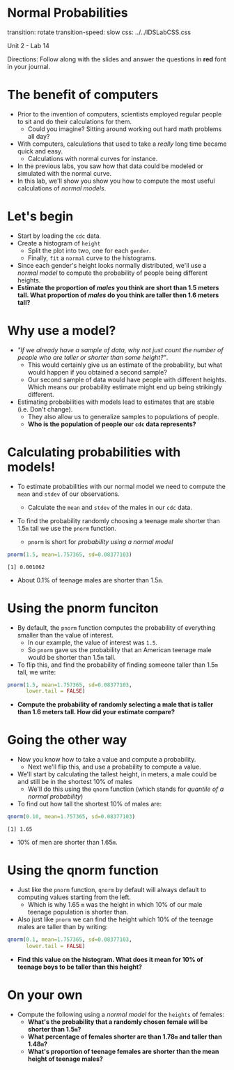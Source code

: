 Normal Probabilities 
========================================================
transition: rotate
transition-speed: slow
css: ../../IDSLabCSS.css

Unit 2 - Lab 14


Directions: Follow along with the slides and answer the questions in **red** font in your journal.
 



The benefit of computers
========================
- Prior to the invention of computers, scientists employed regular people to sit and do their calculations for them.
  - Could you imagine? Sitting around working out hard math problems all day?
- With computers, calculations that used to take a _really_ long time became quick and easy.
  - Calculations with normal curves for instance.
- In the previous labs, you saw how that data could be modeled or simulated with the normal curve.
- In this lab, we'll show you show you how to compute the most useful calculations of _normal models_.


Let's begin
==========
- Start by loading the `cdc` data. 
- Create a histogram of `height` 
  - Split the plot into two, one for each `gender`. 
  - Finally, `fit` a `normal` curve to the histograms.
- Since each gender's height looks normally distributed, we'll use a _normal model_ to compute the probability of people being different heights.
- **Estimate the proportion of _males_ you think are short than 1.5 meters tall. What proportion of _males_ do you think are taller then 1.6 meters tall?**

Why use a model?
================
- _"If we already have a sample of data, why not just count the number of people who are taller or shorter than some height?"_.
  - This would certainly give us an estimate of the probability, but what would happen if you obtained a second sample? 
  - Our second sample of data would have people with different heights. Which means our probability estimate might end up being strikingly different.
- Estimating probabilities with models lead to estimates that are stable (i.e. Don't change).
  - They also allow us to generalize samples to populations of people.
  - **Who is the population of people our `cdc` data represents?**

Calculating probabilities with models!
===========================

- To estimate probabilities with our normal model we need to compute the `mean` and `stdev` of our observations.
  - Calculate the `mean` and `stdev` of the males in our `cdc` data.

- To find the probability randomly choosing a teenage male shorter than 1.5`m` tall we use the `pnorm` function.
  - `pnorm` is short for _probability using a normal model_

```r
pnorm(1.5, mean=1.757365, sd=0.08377103)
```

```
[1] 0.001062
```
- About 0.1% of teenage males are shorter than 1.5`m`.

Using the pnorm funciton
=======================

- By default, the `pnorm` function computes the probability of everything smaller than the value of interest.
  - In our example, the value of interest was `1.5`.
  - So `pnorm` gave us the probability that an American teenage male would be shorter than 1.5`m` tall.
- To flip this, and find the probability of finding someone taller than 1.5`m` tall, we write:

```r
pnorm(1.5, mean=1.757365, sd=0.08377103,
      lower.tail = FALSE)
```
- **Compute the probability of randomly selecting a male that is taller than 1.6 meters tall. How did your estimate compare?**


Going the other way
==================

- Now you know how to take a value and compute a probability.
  - Next we'll flip this, and use a probability to compute a value.
- We'll start by calculating the tallest height, in meters, a male could be and still be in the shortest 10% of males
  - We'll do this using the `qnorm` function (which stands for _quantile of a normal probability_)
- To find out how tall the shortest 10% of males are:

```r
qnorm(0.10, mean=1.757365, sd=0.08377103)
```

```
[1] 1.65
```
- 10% of men are shorter than 1.65`m`.

Using the qnorm function
========================
- Just like the `pnorm` function, `qnorm` by default will always default to computing values starting from the left.
  - Which is why 1.65 `m` was the height in which 10% of our male teenage population is shorter than.
- Also just like `pnorm` we can find the height which 10% of the teenage males are taller than by writing:

```r
qnorm(0.1, mean=1.757365, sd=0.08377103,
      lower.tail = FALSE)
```
- **Find this value on the histogram. What does it mean for 10% of teenage boys to be taller than this height?**



On your own
===========
- Compute the following using a _normal model_ for the `heights` of females:
  - **What's the probability that a randomly chosen female will be shorter than 1.5`m`?**
  - **What percentage of females shorter are than 1.78`m` and taller than 1.48`m`?**
  - **What's proportion of teenage females are shorter than the mean height of teenage males?**
  
  
